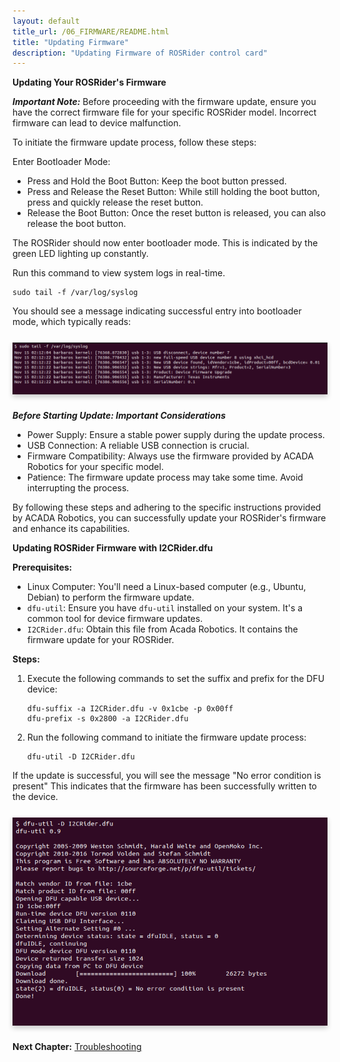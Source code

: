 ```yaml
---
layout: default
title_url: /06_FIRMWARE/README.html
title: "Updating Firmware"
description: "Updating Firmware of ROSRider control card"
---
```


__Updating Your ROSRider's Firmware__

***Important Note:*** Before proceeding with the firmware update, ensure you have the correct firmware file for your specific ROSRider model. Incorrect firmware can lead to device malfunction.

To initiate the firmware update process, follow these steps:

Enter Bootloader Mode:
- Press and Hold the Boot Button: Keep the boot button pressed.
- Press and Release the Reset Button: While still holding the boot button, press and quickly release the reset button.
- Release the Boot Button: Once the reset button is released, you can also release the boot button.

The ROSRider should now enter bootloader mode. This is indicated by the green LED lighting up constantly.

Run this command to view system logs in real-time. 

```console
sudo tail -f /var/log/syslog
```

You should see a message indicating successful entry into bootloader mode, which typically reads:

<div style="display: flex; justify-content: space-around; margin: 25px 0;">
   <img src="../images/bootloader_mode.png" alt="Bootloader mode output" style="box-shadow: 0px 4px 8px rgba(0, 0, 0, 0.2);">
</div>

***Before Starting Update: Important Considerations***

- Power Supply: Ensure a stable power supply during the update process.
- USB Connection: A reliable USB connection is crucial.
- Firmware Compatibility: Always use the firmware provided by ACADA Robotics for your specific model.
- Patience: The firmware update process may take some time. Avoid interrupting the process.

By following these steps and adhering to the specific instructions provided by ACADA Robotics, you can successfully update your ROSRider's firmware and enhance its capabilities.

__Updating ROSRider Firmware with I2CRider.dfu__

__Prerequisites:__

- Linux Computer: You'll need a Linux-based computer (e.g., Ubuntu, Debian) to perform the firmware update.
- `dfu-util`: Ensure you have `dfu-util` installed on your system. It's a common tool for device firmware updates.
- `I2CRider.dfu`: Obtain this file from Acada Robotics. It contains the firmware update for your ROSRider.

__Steps:__

1. Execute the following commands to set the suffix and prefix for the DFU device:

	```console
	dfu-suffix -a I2CRider.dfu -v 0x1cbe -p 0x00ff
	dfu-prefix -s 0x2800 -a I2CRider.dfu
	```

2. Run the following command to initiate the firmware update process:

	```console
	dfu-util -D I2CRider.dfu
	```

If the update is successful, you will see the message "No error condition is present" This indicates that the firmware has been successfully written to the device.

<div style="display: flex; margin: 25px 0;">
   <img src="../images/dfu_update.png" alt="DFU util update output" style="box-shadow: 0px 4px 8px rgba(0, 0, 0, 0.2);">
</div>

__Next Chapter:__ [Troubleshooting](../10_DEBUG/README.md)